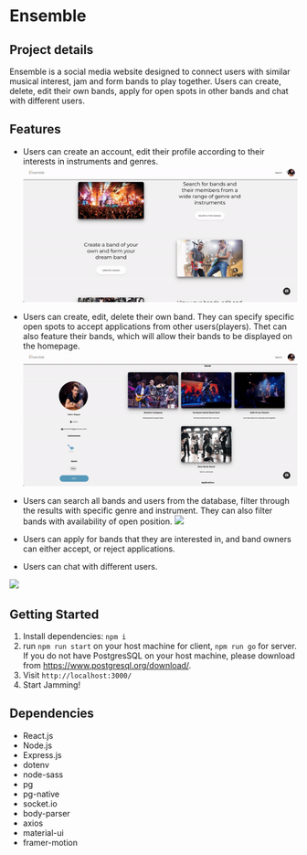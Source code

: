  Ensemble
=========

## Project details

Ensemble is a social media website designed to connect users with similar musical interest, jam and form bands to play together. Users can create, delete, edit their own bands, apply for open spots in other bands and chat with different users.

## Features
- Users can create an account, edit their profile according to their interests in instruments and genres.
![](https://github.com/fbssaejun/ensemble/blob/master/client/docs/editprofile-createband.gif)

- Users can create, edit, delete their own band. They can specify specific open spots to accept applications from other users(players). Thet can also feature their bands, which will allow their bands to be displayed on the homepage.
![](https://github.com/fbssaejun/ensemble/blob/master/client/docs/edit-band.gif)

- Users can search all bands and users from the database, filter through the results with specific genre and instrument. They can also filter bands with availability of open position.
![](https://github.com/fbssaejun/ensemble/blob/master/client/docs/login-search.gif)

- Users can apply for bands that they are interested in, and band owners can either accept, or reject applications.
- Users can chat with different users. 

![](https://github.com/fbssaejun/ensemble/blob/master/client/docs/chat-applicationStatus.gif)

## Getting Started

1. Install dependencies: `npm i`
2. run `npm run start` on your host machine for client, `npm run go` for server. If you do not have PostgresSQL on your host machine, please download from https://www.postgresql.org/download/. 
3. Visit `http://localhost:3000/`
4. Start Jamming! 

## Dependencies

- React.js
- Node.js
- Express.js
- dotenv
- node-sass
- pg
- pg-native
- socket.io
- body-parser
- axios
- material-ui
- framer-motion
